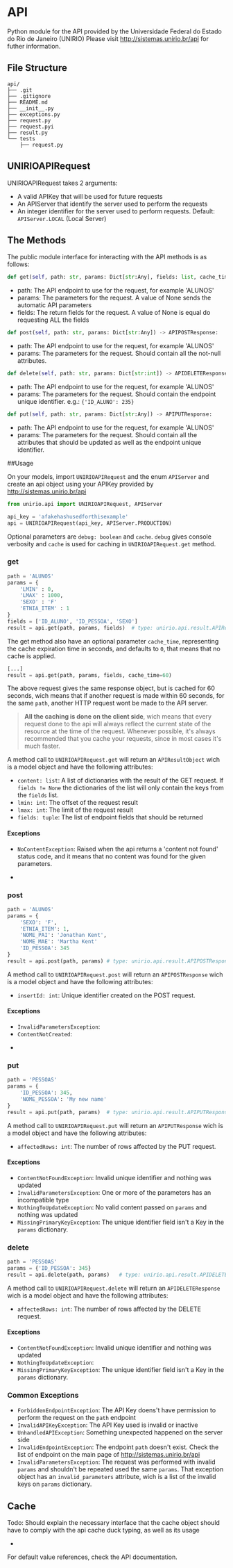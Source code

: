 # API

Python module for the API provided by the Universidade Federal do Estado do Rio de Janeiro (UNIRIO)
Please visit http://sistemas.unirio.br/api for futher information.

## File Structure

```text
api/
├── .git
├── .gitignore
├── README.md
├── __init__.py
├── exceptions.py
├── request.py
├── request.pyi
├── result.py
└── tests
    ├── request.py
```

## UNIRIOAPIRequest

UNIRIOAPIRequest takes 2 arguments:

* A valid APIKey that will be used for future requests
* An APIServer that identify the server used to perform the requests
* An integer identifier for the server used to perform requests. Default: `APIServer.LOCAL` (Local Server)

## The Methods

The public module interface for interacting with the API methods is as follows:

``` python
def get(self, path: str, params: Dict[str:Any], fields: list, cache_time: int) -> APIResultObject:
```
* path: The API endpoint to use for the request, for example 'ALUNOS'
* params: The parameters for the request. A value of None sends the automatic API parameters
* fields: The return fields for the request. A value of None is equal do requesting ALL the fields

``` python
def post(self, path: str, params: Dict[str:Any]) -> APIPOSTResponse:
```

* path: The API endpoint to use for the request, for example 'ALUNOS'
* params: The parameters for the request. Should contain all the not-null attributes.

``` python
def delete(self, path: str, params: Dict[str:int]) -> APIDELETEResponse:
```

* path: The API endpoint to use for the request, for example 'ALUNOS'
* params: The parameters for the request. Should contain the endpoint unique identifier. e.g.: `{'ID_ALUNO': 235}`

```python
def put(self, path: str, params: Dict[str:Any]) -> APIPUTResponse:
```

* path: The API endpoint to use for the request, for example 'ALUNOS'
* params: The parameters for the request. Should contain all the attributes that should be updated as well as the endpoint unique identifier.

##Usage

On your models, import `UNIRIOAPIRequest` and the enum `APIServer` and create an api object using your APIKey provided by <http://sistemas.unirio.br/api>

```python
from unirio.api import UNIRIOAPIRequest, APIServer

api_key = 'afakehashusedforthisexample'
api = UNIRIOAPIRequest(api_key, APIServer.PRODUCTION)

```

Optional parameters are `debug: boolean` and `cache`. `debug` gives console verbosity and `cache` is used for caching in `UNIRIOAPIRequest.get` method.

### get

```python
path = 'ALUNOS'
params = {
	'LMIN' : 0,
	'LMAX' : 1000,
	'SEXO' : 'F'
	'ETNIA_ITEM' : 1
}
fields = ['ID_ALUNO', 'ID_PESSOA', 'SEXO']
result = api.get(path, params, fields)	# type: unirio.api.result.APIRestultObject

```
The get method also have an optional parameter `cache_time`, representing the cache expiration time in seconds, and defaults to `0`, that means that no cache is applied. 

```python
[...] 
result = api.get(path, params, fields, cache_time=60)

```
The above request gives the same response object, but is cached for 60 seconds, wich means that if another request is made within 60 seconds, for the same `path`,  another HTTP request wont be made to the API server.

>**All the caching is done on the client side**, wich means that every request done to the api will always reflect the current state of the resource at the time of the request. Whenever possible, it's always recommended that you cache your requests, since in most cases it's much faster.


A method call to `UNIRIOAPIRequest.get` will return an `APIResultObject` wich is a model object and have the following attributes:

* `content: list`: A list of dictionaries with the result of the GET request. If `fields != None` the dictionaries of the list will only contain the keys from the `fields` list. 
* `lmin: int`: The offset of the request result
* `lmax: int`: The limit of the request result
* `fields: tuple`: The list of endpoint fields that should be returned

#### Exceptions

* `NoContentException`: Raised when the api returns a 'content not found' status code, and it means that no content was found for the given parameters.

-

### post

```python
path = 'ALUNOS'
params = {
	'SEXO': 'F',
	'ETNIA_ITEM': 1,
	'NOME_PAI': 'Jonathan Kent',
	'NOME_MAE': 'Martha Kent'
	'ID_PESSOA': 345
}
result = api.post(path, params)	# type: unirio.api.result.APIPOSTResponse

```

A method call to `UNIRIOAPIRequest.post` will return an `APIPOSTResponse` wich is a model object and have the following attributes:

* `insertId: int`: Unique identifier created on the POST request.

#### Exceptions

* `InvalidParametersException`: 
* `ContentNotCreated`: 

-

### put

```python
path = 'PESSOAS'
params = {
	'ID_PESSOA': 345,
	'NOME_PESSOA': 'My new name'
}
result = api.put(path, params)	# type: unirio.api.result.APIPUTResponse

```
A method call to `UNIRIOAPIRequest.put` will return an `APIPUTResponse` wich is a model object and have the following attributes:

* `affectedRows: int`: The number of rows affected by the PUT request.

#### Exceptions

* `ContentNotFoundException`: Invalid unique identifier and nothing was updated
* `InvalidParametersException`: One or more of the parameters has an incompatible type
* `NothingToUpdateException`: No valid content passed on `params` and nothing was updated
* `MissingPrimaryKeyException`: The unique identifier field isn't a Key in the `params` dictionary.

### delete

```python
path = 'PESSOAS'
params = {'ID_PESSOA': 345}
result = api.delete(path, params) 	# type: unirio.api.result.APIDELETEResponse
```

A method call to `UNIRIOAPIRequest.delete` will return an `APIDELETEResponse` wich is a model object and have the following attributes:

* `affectedRows: int`: The number of rows affected by the DELETE request.

#### Exceptions

* `ContentNotFoundException`: Invalid unique identifier and nothing was updated
* `NothingToUpdateException`: 
* `MissingPrimaryKeyException`: The unique identifier field isn't a Key in the `params` dictionary.

### Common Exceptions
* `ForbiddenEndpointException`: The API Key doens't have permission to perform the request on the `path` endpoint
* `InvalidAPIKeyException`: The API Key used is invalid or inactive
* `UnhandledAPIException`: Something unexpected happened on the server side
* `InvalidEndpointException`: The endpoint `path` doesn't exist. Check the list of endpoint on the main page of <http://sistemas.unirio.br/api>
* `InvalidParametersException`: The request was performed with invalid `params` and shouldn't be repeated used the same `params`. That exception object has an `invalid_parameters` attribute, wich is a list of the invalid keys on `params` dictionary.

## Cache
Todo: Should explain the necessary interface that the cache object should have to comply with the api cache duck typing, as well as its usage

-
For default value references, check the API documentation.